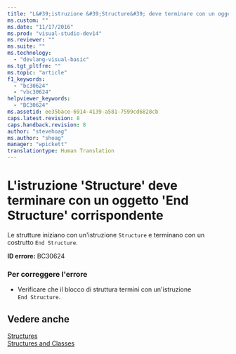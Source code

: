 ```yaml
---
title: "L&#39;istruzione &#39;Structure&#39; deve terminare con un oggetto &#39;End Structure&#39; corrispondente | Microsoft Docs"
ms.custom: ""
ms.date: "11/17/2016"
ms.prod: "visual-studio-dev14"
ms.reviewer: ""
ms.suite: ""
ms.technology: 
  - "devlang-visual-basic"
ms.tgt_pltfrm: ""
ms.topic: "article"
f1_keywords: 
  - "bc30624"
  - "vbc30624"
helpviewer_keywords: 
  - "BC30624"
ms.assetid: ee35bace-6914-4139-a581-7599cd6828cb
caps.latest.revision: 8
caps.handback.revision: 8
author: "stevehoag"
ms.author: "shoag"
manager: "wpickett"
translationtype: Human Translation
---
```

# L&#39;istruzione &#39;Structure&#39; deve terminare con un oggetto &#39;End Structure&#39; corrispondente
Le strutture iniziano con un'istruzione `Structure` e terminano con un costrutto `End Structure`.  
  
 **ID errore:** BC30624  
  
### Per correggere l'errore  
  
-   Verificare che il blocco di struttura termini con un'istruzione `End Structure`.  
  
## Vedere anche  
 [Structures](../../visual-basic/programming-guide/language-features/data-types/structures.md)   
 [Structures and Classes](../../visual-basic/programming-guide/language-features/data-types/structures-and-classes.md)